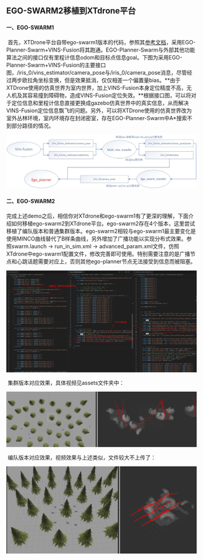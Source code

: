 ## EGO-SWARM2移植到XTdrone平台

#### 一、EGO-SWARM1

​	首先，XTDrone平台自带ego-swarm1版本的代码，参照其[参考文档](https://www.yuque.com/xtdrone/manual_cn/swarm_motion_planning)，采用EGO-Planner-Swarm+VINS-Fusion将其跑通。EGO-Planner-Swarm与外部其他功能算法之间的接口仅有里程计信息odom和目标点信息goal。下图为采用EGO-Planner-Swarm+VINS-Fusion的主要接口图，/iris_0/vins_estimator/camera_pose与/iris_0/camera_pose消息，尽管经过两步欧拉角坐标变换，但是效果抵消，仅仅相差一个偏置量bias。**由于XTDrone使用的仿真世界为室内世界，加上VINS-Fusion本身定位精度不高，无人机及其容易撞到障碍物，造成VINS-Fusion定位失效。**根据接口图，可以将对于定位信息和里程计信息直接更换成gazebo仿真世界中的真实信息，从而解决VINS-Fusion定位信息飘飞的问题。另外，可以将XTDrone使用的仿真世界改为室外丛林环境，室内环境存在封闭密室，存在EGO-Planner-Swarm中A*搜索不到部分路径的情况。

![](assets/ego_swarm流程图.jpg)

#### 二、EGO-SWARM2

​	完成上述demo之后，相信你对XTdrone和ego-swarm1有了更深的理解，下面介绍如何移植ego-swarm2到XTdrone平台。ego-swarm2存在4个版本，这里尝试移植了编队版本和普通集群版本。ego-swarm2相较与ego-swarm1最主要变化是使用MINCO曲线替代了B样条曲线，另外增加了广播功能以实现分布式效果。参照swarm.launch -> run_in_sim.xml -> advanced_param.xml文件，仿照XTdrone中ego-swarm1配置文件，修改完善即可使用。特别需要注意的是广播节点和心跳话题需要对应上，否则其他ego-planner节点无法接受到信息而被阻塞。

![params](assets/params.png)

​	集群版本对应效果，具体视频见assets文件夹中：

![swarm](assets/swarm.png)

​	编队版本对应效果，视频效果与上述类似，文件较大不上传了：

![formation](assets/formation.png)